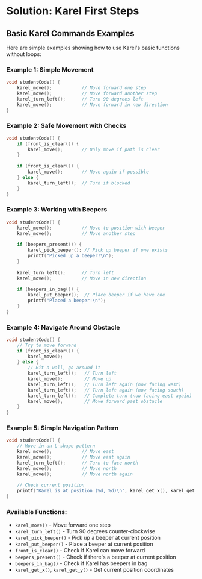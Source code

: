 # Solution: Karel First Steps

## Basic Karel Commands Examples

Here are simple examples showing how to use Karel's basic functions without loops:

### Example 1: Simple Movement
```c
void studentCode() {
    karel_move();           // Move forward one step
    karel_move();           // Move forward another step
    karel_turn_left();      // Turn 90 degrees left
    karel_move();           // Move forward in new direction
}
```

### Example 2: Safe Movement with Checks
```c
void studentCode() {
    if (front_is_clear()) {
        karel_move();       // Only move if path is clear
    }
    
    if (front_is_clear()) {
        karel_move();       // Move again if possible
    } else {
        karel_turn_left();  // Turn if blocked
    }
}
```

### Example 3: Working with Beepers
```c
void studentCode() {
    karel_move();           // Move to position with beeper
    karel_move();           // Move another step
    
    if (beepers_present()) {
        karel_pick_beeper(); // Pick up beeper if one exists
        printf("Picked up a beeper!\n");
    }
    
    karel_turn_left();      // Turn left
    karel_move();           // Move in new direction
    
    if (beepers_in_bag()) {
        karel_put_beeper();  // Place beeper if we have one
        printf("Placed a beeper!\n");
    }
}
```

### Example 4: Navigate Around Obstacle
```c
void studentCode() {
    // Try to move forward
    if (front_is_clear()) {
        karel_move();
    } else {
        // Hit a wall, go around it
        karel_turn_left();   // Turn left
        karel_move();        // Move up
        karel_turn_left();   // Turn left again (now facing west)
        karel_turn_left();   // Turn left again (now facing south)
        karel_turn_left();   // Complete turn (now facing east again)
        karel_move();        // Move forward past obstacle
    }
}
```

### Example 5: Simple Navigation Pattern
```c
void studentCode() {
    // Move in an L-shape pattern
    karel_move();           // Move east
    karel_move();           // Move east again
    karel_turn_left();      // Turn to face north
    karel_move();           // Move north
    karel_move();           // Move north again
    
    // Check current position
    printf("Karel is at position (%d, %d)\n", karel_get_x(), karel_get_y());
}
```

### Available Functions:
- `karel_move()` - Move forward one step
- `karel_turn_left()` - Turn 90 degrees counter-clockwise
- `karel_pick_beeper()` - Pick up a beeper at current position
- `karel_put_beeper()` - Place a beeper at current position
- `front_is_clear()` - Check if Karel can move forward
- `beepers_present()` - Check if there's a beeper at current position
- `beepers_in_bag()` - Check if Karel has beepers in bag
- `karel_get_x()`, `karel_get_y()` - Get current position coordinates